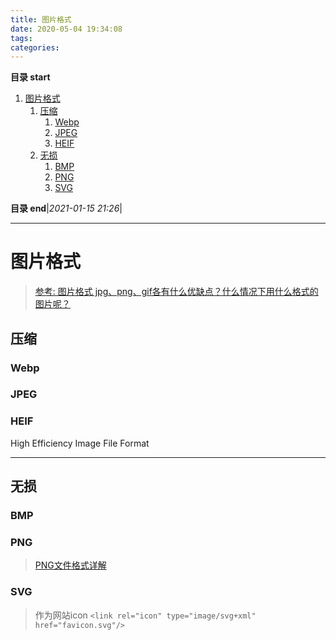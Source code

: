```yaml
---
title: 图片格式
date: 2020-05-04 19:34:08
tags: 
categories: 
---
```


**目录 start**

1. [图片格式](#图片格式)
    1. [压缩](#压缩)
        1. [Webp](#webp)
        1. [JPEG](#jpeg)
        1. [HEIF](#heif)
    1. [无损](#无损)
        1. [BMP](#bmp)
        1. [PNG](#png)
        1. [SVG](#svg)

**目录 end**|_2021-01-15 21:26_|
****************************************
# 图片格式
> [参考: 图片格式 jpg、png、gif各有什么优缺点？什么情况下用什么格式的图片呢？](https://www.zhihu.com/question/20028452)  

## 压缩

### Webp

### JPEG

### HEIF
High Efficiency Image File Format

************************

## 无损
### BMP

### PNG
> [PNG文件格式详解](https://blog.mythsman.com/post/5d2d62b4a2005d74040ef7eb/)  


### SVG

> 作为网站icon `<link rel="icon" type="image/svg+xml" href="favicon.svg"/>`